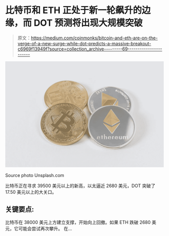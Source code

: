 # 比特币和 ETH 正处于新一轮飙升的边缘，而 DOT 预测将出现大规模突破

> 原文：<https://medium.com/coinmonks/bitcoin-and-eth-are-on-the-verge-of-a-new-surge-while-dot-predicts-a-massive-breakout-c6969f13949f?source=collection_archive---------69----------------------->

![](img/83554523d37df68abdd8761896923c62.png)

Source photo Unsplash.com

比特币正在寻求 39500 美元以上的新高，以太逼近 2680 美元，DOT 突破了 17.50 美元以上的大关口。

## 关键要点:

比特币在 38000 美元上方建立支撑，开始向上回撤。如果 ETH 跌破 2680 美元，它可能会尝试再次攀升。
在…